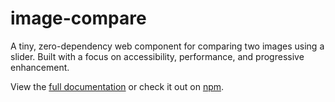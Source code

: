 # image-compare

A tiny, zero-dependency web component for comparing two images using a slider. Built with a focus on accessibility, performance, and progressive enhancement.

View the [full documentation](https://image-compare-component.netlify.app/) or check it out on [npm](https://www.npmjs.com/package/@cloudfour/image-compare).